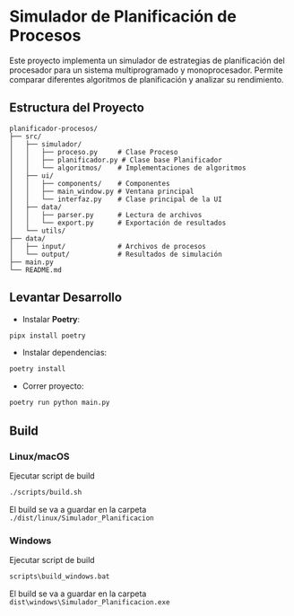 # Simulador de Planificación de Procesos

Este proyecto implementa un simulador de estrategias de planificación del procesador para un sistema multiprogramado y monoprocesador. Permite comparar diferentes algoritmos de planificación y analizar su rendimiento.

## Estructura del Proyecto

```
planificador-procesos/
├── src/                 
│   ├── simulador/              
│   │   ├── proceso.py     # Clase Proceso
│   │   ├── planificador.py # Clase base Planificador
│   │   └── algoritmos/    # Implementaciones de algoritmos
│   ├── ui/                
│   │   ├── components/    # Componentes 
│   │   ├── main_window.py # Ventana principal
│   │   └── interfaz.py    # Clase principal de la UI
│   ├── data/              
│   │   ├── parser.py      # Lectura de archivos
│   │   └── export.py      # Exportación de resultados
│   └── utils/             
├── data/                 
│   ├── input/             # Archivos de procesos
│   └── output/            # Resultados de simulación
├── main.py                 
└── README.md               
```
## Levantar Desarrollo

- Instalar **Poetry**:
```bash 
pipx install poetry
```
- Instalar dependencias:
```bash
poetry install
```
- Correr proyecto:
```bash 
poetry run python main.py
```

## Build

### Linux/macOS
Ejecutar script de build
```bash
./scripts/build.sh 
```
El build se va a guardar en la carpeta `./dist/linux/Simulador_Planificacion`

### Windows
Ejecutar script de build
```bash
scripts\build_windows.bat 
```

El build se va a guardar en la carpeta `dist\windows\Simulador_Planificacion.exe`


